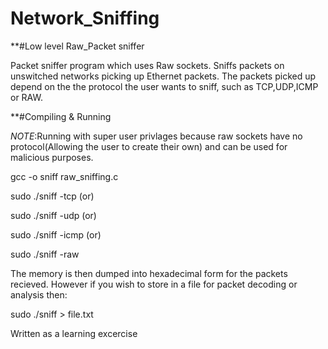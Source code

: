 # Network_Sniffing

**#Low level Raw_Packet sniffer

Packet sniffer program which uses Raw sockets. Sniffs packets on unswitched networks picking up Ethernet packets. The packets picked up depend on the the protocol the user wants to sniff, such as TCP,UDP,ICMP or RAW.

**#Compiling & Running 

*NOTE*:Running with super user privlages because raw sockets have no protocol(Allowing the user to create their own) and can be used for malicious purposes.

gcc -o sniff raw_sniffing.c

sudo ./sniff -tcp (or)

sudo ./sniff -udp (or)

sudo ./sniff -icmp (or)

sudo ./sniff -raw 

The memory is then dumped into hexadecimal form for the packets recieved. However if you wish to store in a file for packet decoding or analysis then:

sudo ./sniff > file.txt

Written as a learning excercise
